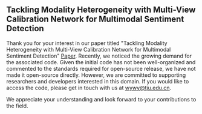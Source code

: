 ## Tackling Modality Heterogeneity with Multi-View Calibration Network for Multimodal Sentiment Detection   

Thank you for your interest in our paper titled "Tackling Modality Heterogeneity with Multi-View Calibration Network for Multimodal Sentiment Detection" [Paper](https://aclanthology.org/2023.acl-long.287.pdf). Recently, we noticed the growing demand for the associated code. Given the initial code has not been well-organized and commented to the standards required for open-source release, we have not made it open-source directly. However, we are committed to supporting researchers and developers interested in this domain. If you would like to access the code, please get in touch with us at wywy@tju.edu.cn.

We appreciate your understanding and look forward to your contributions to the field.


